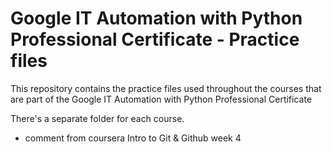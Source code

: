 # Google IT Automation with Python Professional Certificate - Practice files

This repository contains the practice files used throughout the courses that are
part of the Google IT Automation with Python Professional Certificate

There's a separate folder for each course.

* comment from coursera Intro to Git & Github week 4

